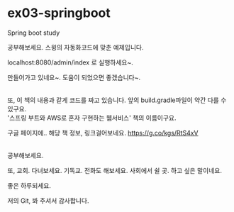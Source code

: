 # ex03-springboot
Spring boot study

공부해보세요. 스윙의 자동화코드에 맞춘 예제입니다.


localhost:8080/admin/index 로 실행하세요~.


만들어가고 있네요~. 도움이 되었으면 좋겠습니다~.

<br/>
또, 이 책의 내용과 같게 코드를 짜고 있습니다. 앞의 build.gradle파일이 약간 다를 수 있구요.
<br/>
'스프링 부트와 AWS로 혼자 구현하는 웹서비스' 책의 이름이구요. 

구글 페이지에.. 해당 책 정보, 링크걸어보네요. https://g.co/kgs/RtS4xV 

<br/>
공부해보세요.
<br/>



또, 교회. 다녀보세요. 기독교. 전화도 해보세요. 사회에서 쉴 곳. 하고 싶은 말이네요.


좋은 하루되세요.


저의 Git, 봐 주셔서 감사합니다.
